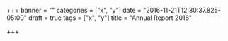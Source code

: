 +++
banner = ""
categories = ["x", "y"]
date = "2016-11-21T12:30:37.825-05:00"
draft = true
tags = ["x", "y"]
title = "Annual Report 2016"

+++
